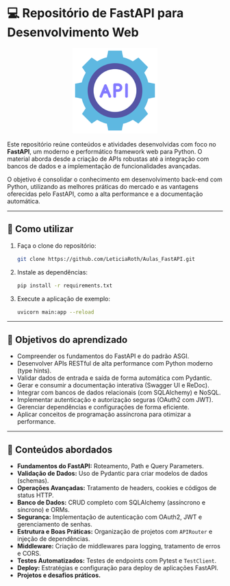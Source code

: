 # 💻 Repositório de FastAPI para Desenvolvimento Web

<p align="center">
  <img src="Logo_FastAPI/FastAPI.png" alt="Logo do FastAPI" width="200">
</p>

Este repositório reúne conteúdos e atividades desenvolvidas com foco no **FastAPI**, um moderno e performático framework web para Python. O material aborda desde a criação de APIs robustas até a integração com bancos de dados e a implementação de funcionalidades avançadas.

O objetivo é consolidar o conhecimento em desenvolvimento back-end com Python, utilizando as melhores práticas do mercado e as vantagens oferecidas pelo FastAPI, como a alta performance e a documentação automática.

---

## 🚀 Como utilizar

1.  Faça o clone do repositório:
    ```bash
    git clone https://github.com/LeticiaRoth/Aulas_FastAPI.git
    ```
2.  Instale as dependências:
    ```bash
    pip install -r requirements.txt
    ```
3.  Execute a aplicação de exemplo:
    ```bash
    uvicorn main:app --reload
    ```

---

## 🎯 Objetivos do aprendizado

-   Compreender os fundamentos do FastAPI e do padrão ASGI.
-   Desenvolver APIs RESTful de alta performance com Python moderno (type hints).
-   Validar dados de entrada e saída de forma automática com Pydantic.
-   Gerar e consumir a documentação interativa (Swagger UI e ReDoc).
-   Integrar com bancos de dados relacionais (com SQLAlchemy) e NoSQL.
-   Implementar autenticação e autorização seguras (OAuth2 com JWT).
-   Gerenciar dependências e configurações de forma eficiente.
-   Aplicar conceitos de programação assíncrona para otimizar a performance.

---

## 🧠 Conteúdos abordados

-   **Fundamentos do FastAPI:** Roteamento, Path e Query Parameters.
-   **Validação de Dados:** Uso de Pydantic para criar modelos de dados (schemas).
-   **Operações Avançadas:** Tratamento de headers, cookies e códigos de status HTTP.
-   **Banco de Dados:** CRUD completo com SQLAlchemy (assíncrono e síncrono) e ORMs.
-   **Segurança:** Implementação de autenticação com OAuth2, JWT e gerenciamento de senhas.
-   **Estrutura e Boas Práticas:** Organização de projetos com `APIRouter` e injeção de dependências.
-   **Middleware:** Criação de middlewares para logging, tratamento de erros e CORS.
-   **Testes Automatizados:** Testes de endpoints com Pytest e `TestClient`.
-   **Deploy:** Estratégias e configuração para deploy de aplicações FastAPI.
-   **Projetos e desafios práticos.**
